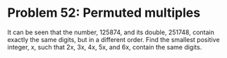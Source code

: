 # Problem 52: Permuted multiples
It can be seen that the number, 125874, and its double, 251748, contain
exactly the same digits, but in a different order. Find the smallest
positive integer, x, such that 2x, 3x, 4x, 5x, and 6x, contain the same
digits.
